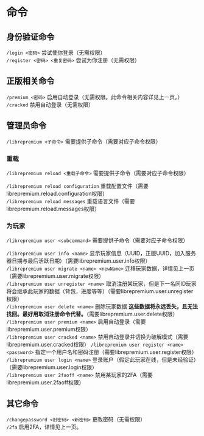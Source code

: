 # 命令

## 身份验证命令
`/login <密码>` 尝试使你登录（无需权限）  
`/register <密码> <重复密码>` 尝试为你注册（无需权限） 

## 正版相关命令
`/premium <密码>` 启用自动登录（无需权限。此命令相关内容详见上一页。）  
`/cracked` 禁用自动登录（无需权限）  

## 管理员命令
`/librepremium <子命令>` 需要提供子命令（需要对应子命令权限）

### 重载
`/librepremium reload <重载子命令>` 需要提供子命令（需要对应子命令权限）  
  
`/librepremium reload configuration` 重载配置文件（需要librepremium.reload.configuration权限）  
`/librepremium reload messages` 重载语言文件（需要librepremium.reload.messages权限）

### 为玩家
`/librepremium user <subcommand>` 需要提供子命令（需要对应子命令权限）   
   
`/librepremium user info <name>` 显示玩家信息（UUID，正版UUID，加入服务器日期与最后活跃日期）（需要librepremium.user.info权限）  
`/librepremium user migrate <name> <newName>` 迁移玩家数据，详情见上一页（需要librepremium.user.migrate权限）  
`/librepremium user unregister <name>` 取消注册某玩家，但是下一名同ID玩家将会继承此玩家的数据（背包，进度等等）（需要librepremium.user.unregister权限）  
`/librepremium user delete <name>` 删除玩家数据 **这些数据将永远丢失，且无法找回。最好用取消注册命令代替。**（需要librepremium.user.delete权限）  
`/librepremium user premium <name>` 启用自动登录（需要librepremium.user.premium权限）  
`/librepremium user cracked <name>` 禁用自动登录并切换为破解模式（需要librepremium.user.cracked权限） 
`/librepremium user register <name> <password>` 指定一个用户名和密码注册（需要librepremium.user.register权限）  
`/librepremium user login <name>` 登录账户（假定此玩家在线，但是未经验证）（需要librepremium.user.login权限）  
`/librepremium user 2faoff <name>` 禁用某玩家的2FA（需要librepremium.user.2faoff权限）  
  
## 其它命令
`/changepassword <旧密码> <新密码>` 更改密码（无需权限）  
`/2fa` 启用2FA，详情见上一页。  
